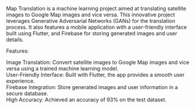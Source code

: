 Map Translation is a machine learning project aimed at translating satellite images to Google Map images and vice versa. This innovative project leverages Generative Adversarial Networks (GANs) for the translation process. It also features a mobile application with a user-friendly interface built using Flutter, and Firebase for storing generated images and user details.

Features:

Image Translation: Convert satellite images to Google Map images and vice versa using a trained machine learning model.
<br>
User-Friendly Interface: Built with Flutter, the app provides a smooth user experience.
<br>
Firebase Integration: Store generated images and user information in a secure database.
<br>
High Accuracy: Achieved an accuracy of 93% on the test dataset.
